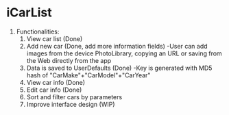 # iCarList

1. Functionalities:
    1. View car list (Done)
    2. Add new car (Done, add more information fields)
        -User can add images from the device PhotoLibrary, copying an URL or saving from the Web directly from the app
    3. Data is saved to UserDefaults (Done)
        -Key is generated with MD5 hash of "CarMake"+"CarModel"+"CarYear"
    4. View car info (Done)
    5. Edit car info (Done)
    6. Sort and filter cars by parameters
    7. Improve interface design (WIP)
